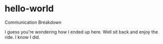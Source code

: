 # hello-world
Communication Breakdown 

I guess you're wondering how I ended up here. 
Well sit back and enjoy the ride. I know I did.

